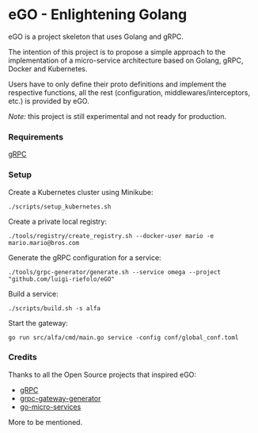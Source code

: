 # eGO - Enlightening Golang

eGO is a project skeleton that uses Golang and gRPC.

The intention of this project is to propose a simple approach to the
implementation of a micro-service architecture based on Golang, gRPC, Docker
and Kubernetes.

Users have to only define their proto definitions and implement the respective
functions, all the rest (configuration, middlewares/interceptors, etc.) is
provided by eGO.

_Note:_ this project is still experimental and not ready for production.

### Requirements

[gRPC][1]

### Setup

Create a Kubernetes cluster using Minikube:

```
./scripts/setup_kubernetes.sh
```

Create a private local registry:
```
./tools/registry/create_registry.sh --docker-user mario -e mario.mario@bros.com
```

Generate the gRPC configuration for a service:

```
./tools/grpc-generator/generate.sh --service omega --project "github.com/luigi-riefolo/eGO"
```

Build a service:

```
./scripts/build.sh -s alfa
```

Start the gateway:

```
go run src/alfa/cmd/main.go service -config conf/global_conf.toml
```

### Credits

Thanks to all the Open Source projects that inspired eGO:

* [gRPC][1]
* [grpc-gateway-generator][3]
* [go-micro-services][4]

More to be mentioned.

[1]: http://www.grpc.io/
[2]: http://www.github.com/luigi.riefolo/alfa/contributors
[3]: https://github.com/devsu/grpc-gateway-generator
[4]: https://github.com/harlow/go-micro-services
